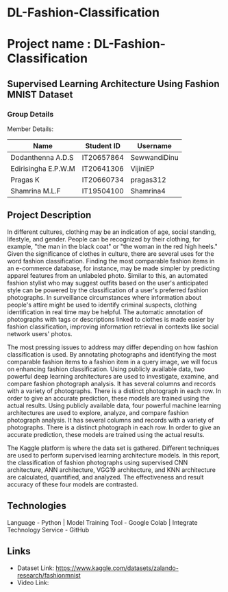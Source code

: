 # DL-Fashion-Classification

# Project name : DL-Fashion-Classification
## Supervised Learning Architecture Using Fashion MNIST Dataset

### Group Details

Member Details:

| Name | Student ID | Username |
| ---- | ---------- | -------- |
| Dodanthenna A.D.S | IT20657864 | SewwandiDinu |
| Edirisingha E.P.W.M | IT20641306 | VijiniEP |
| Pragas K | IT20660734 | pragas312 |
| Shamrina M.L.F | IT19504100 | Shamrina4 |


## Project Description
In different cultures, clothing may be an indication of age, social standing, lifestyle, and gender. People can be recognized by their clothing, for example, "the man in the black coat" or "the woman in the red high heels." Given the significance of clothes in culture, there are several uses for the word fashion classification. Finding the most comparable fashion items in an e-commerce database, for instance, may be made simpler by predicting apparel features from an unlabeled photo. Similar to this, an automated fashion stylist who may suggest outfits based on the user's anticipated style can be powered by the classification of a user's preferred fashion photographs. In surveillance circumstances where information about people's attire might be used to identify criminal suspects, clothing identification in real time may be helpful. The automatic annotation of photographs with tags or descriptions linked to clothes is made easier by fashion classification, improving information retrieval in contexts like social network users' photos.

The most pressing issues to address may differ depending on how fashion classification is used. By annotating photographs and identifying the most comparable fashion items to a fashion item in a query image, we will focus on enhancing fashion classification. Using publicly available data, two powerful deep learning architectures are used to investigate, examine, and compare fashion photograph analysis. It has several columns and records with a variety of photographs. There is a distinct photograph in each row. In order to give an accurate prediction, these models are trained using the actual results. Using publicly available data, four powerful machine learning architectures are used to explore, analyze, and compare fashion photograph analysis. It has several columns and records with a variety of photographs. There is a distinct photograph in each row. In order to give an accurate prediction, these models are trained using the actual results.

The Kaggle platform is where the data set is gathered. Different techniques are used to perform supervised learning architecture models. In this report, the classification of fashion photographs using supervised CNN architecture, ANN architecture, VGG19 architecture, and KNN architecture are calculated, quantified, and analyzed. The effectiveness and result accuracy of these four models are contrasted.

## Technologies
Language - Python | Model Training Tool - Google Colab | Integrate Technology Service - GitHub

## Links 
- Dataset Link: https://www.kaggle.com/datasets/zalando-research/fashionmnist
-  Video Link: 
